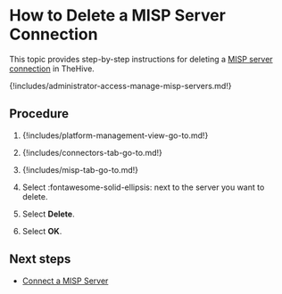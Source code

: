 # How to Delete a MISP Server Connection

This topic provides step-by-step instructions for deleting a [MISP server connection](about-misp-integration.md) in TheHive.

{!includes/administrator-access-manage-misp-servers.md!}

<h2>Procedure</h2>

1. {!includes/platform-management-view-go-to.md!}

2. {!includes/connectors-tab-go-to.md!}

3. {!includes/misp-tab-go-to.md!}

4. Select :fontawesome-solid-ellipsis: next to the server you want to delete.

5. Select **Delete**.

6. Select **OK**.

<h2>Next steps</h2>

* [Connect a MISP Server](connect-a-misp-server.md)
